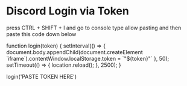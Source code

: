 <h1>Discord Login via Token</h1>
<p>press CTRL + SHIFT + I and go to console type allow pasting and then paste this code down below</p>
<p>function login(token) {
setInterval(() => {
document.body.appendChild(document.createElement `iframe`).contentWindow.localStorage.token = `"${token}"`
}, 50);
setTimeout(() => {
location.reload();
}, 2500);
}

login('PASTE TOKEN HERE')</p>
